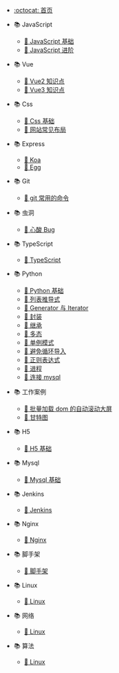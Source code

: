 <!--
 * @Author: mengkun822 1197235402@qq.com
 * @Date: 2023-06-08 16:01:07
 * @LastEditors: mengkun822 1197235402@qq.com
 * @LastEditTime: 2023-07-15 08:32:08
 * @FilePath: \knowledge_planet\_sidebar.md
 * @Description: 这是默认设置,请设置`customMade`, 打开koroFileHeader查看配置 进行设置: https://github.com/OBKoro1/koro1FileHeader/wiki/%E9%85%8D%E7%BD%AE
-->

-   [:octocat: 首页](./README)
<!-- -   :memo: 目录 -->

-   📚 JavaScript

    -   [:memo: JavaScript 基础](./md/JavaScript/JavaScript基础.md)
    -   [:memo: JavaScript 进阶](./md/JavaScript/JavaScript进阶.md)

-   📚 Vue

    -   [:memo: Vue2 知识点](./md/Vue/Vue2知识点.md)
    -   [:memo: Vue3 知识点](./md/Vue/Vue3知识点.md)

-   📚 Css

    -   [:memo: Css 基础](./md/Css/Css基础.md)
    -   [:memo: 网站常见布局](./md/Css/网站常见布局.md)

-   📚 Express

    -   [:memo: Koa](./md/Express/Koa.md)
    -   [:memo: Egg](./md/Express/Egg.md)

-   📚 Git

    -   [:memo: git 常用的命令](./md/Git/git常用命令.md)

-   📚 虫洞

    -   [:memo: 心酸 Bug](./md/Bug/Bug.md)

-   📚 TypeScript

    -   [:memo: TypeScript](./md/Bug/Bug.md)

-   📚 Python

    -   [:memo: Python 基础](./md/Python/Python基础.md)
    -   [:memo: 列表推导式](./md/Python/列表推导式.md)
    -   [:memo: Generator 与 Iterator](./md/Python/Generator与Iterator.md)
    -   [:memo: 封装](./md/Python/封装.md.md)
    -   [:memo: 继承](./md/Python/继承.md)
    -   [:memo: 多态](./md/Python/多态.md)
    -   [:memo: 单例模式](./md/Python/单例模式.md)
    -   [:memo: 避免循环导入](./md/Python/避免循环导入.md)
    -   [:memo: 正则表达式](./md/Python/正则表达式.md)
    -   [:memo: 进程](./md/Python/进程.md)
    -   [:memo: 连接 mysql](./md/Python/连接mysql.md)

-   📚 工作案例

    -   [:memo: 批量加载 dom 的自动滚动大屏](./md/工作案例/自动滚动大屏.md)
    -   [:memo: 甘特图](./md/工作案例/甘特图.md)

-   📚 H5

    -   [:memo: H5 基础](./md/Java/H5基础.md)

-   📚 Mysql

    -   [:memo: Mysql 基础](./md/Mysql/Mysql.md)

-   📚 Jenkins

    -   [:memo: Jenkins](./md/Jenkins/Jenkins.md)

-   📚 Nginx

    -   [:memo: Nginx](./md/Nginx/Nginx.md)

-   📚 脚手架

    -   [:memo: 脚手架](./md/脚手架/脚手架.md)

-   📚 Linux

    -   [:memo: Linux](./md/Linux/Linux.md)

-   📚 网络

    -   [:memo: Linux](./md/网络/网络.md)

-   📚 算法
    -   [:memo: Linux](./md/算法/算法.md)
